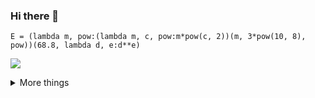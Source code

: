### Hi there 👋

<!--
**nshaibu/nshaibu** is a ✨ _special_ ✨ repository because its `README.md` (this file) appears on your GitHub profile.

Here are some ideas to get you started:

- 🔭 I’m currently working on ...
- 🌱 I’m currently learning ...
- 👯 I’m looking to collaborate on ...
- 🤔 I’m looking for help with ...
- 💬 Ask me about ...
- 📫 How to reach me: ...
- 😄 Pronouns: ...
- ⚡ Fun fact: ...
-->

```
E = (lambda m, pow:(lambda m, c, pow:m*pow(c, 2))(m, 3*pow(10, 8), pow))(68.8, lambda d, e:d**e)
```

<p align="">
  <a href= "https://github.com/nshaibu/github-readme-stats"><img src="https://github-readme-stats.vercel.app/api?username=nshaibu&count_private=true&theme=tokyonight&include_all_commits=true&show_icons=true" /></a>
</p>

<details>
  <summary> More things </summary>
  <br>
    <p>
        <a href= "https://github.com/nshaibu/github-readme-stats"><img src= "https://github-readme-stats.vercel.app/api/top-langs/?username=nshaibu&layout=compact" /></a>
    </p>
</details>


